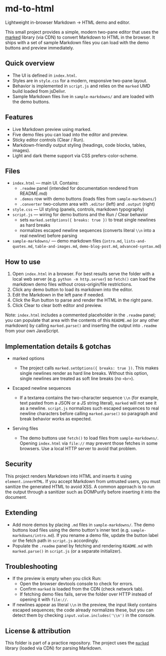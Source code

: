 # md-to-html

Lightweight in-browser Markdown -> HTML demo and editor.

This small project provides a simple, modern two-pane editor that uses the
[marked](https://github.com/markedjs/marked) library (via CDN) to convert
Markdown to HTML in the browser. It ships with a set of sample Markdown files
you can load with the demo buttons and preview immediately.

## Quick overview

- The UI is defined in `index.html`.
- Styles are in `style.css` for a modern, responsive two-pane layout.
- Behavior is implemented in `script.js` and relies on the `marked` UMD build
	loaded from jsDelivr.
- Sample Markdown files live in `sample-markdowns/` and are loaded with the
	demo buttons.

## Features

- Live Markdown preview using marked.
- Five demo files you can load into the editor and preview.
- Sticky editor controls (Clear / Run).
- Markdown-friendly output styling (headings, code blocks, tables, images).
- Light and dark theme support via CSS prefers-color-scheme.

## Files

- `index.html` — main UI. Contains:
	- `.readme` panel (intended for documentation rendered from README.md)
	- `.demos` row with demo buttons (loads files from `sample-markdowns/`)
	- `.converter` two-column area with `.editor` (left) and `.output` (right)
- `style.css` — UI styling (panels, controls, markdown typography)
- `script.js` — wiring for demo buttons and the Run / Clear behavior
	- sets `marked.setOptions({ breaks: true })` to treat single newlines as
		hard breaks
	- normalizes escaped newline sequences (converts literal `\\n` into a
		real newline) before parsing
- `sample-markdowns/` — demo markdown files (`intro.md`, `lists-and-quotes.md`,
	`table-and-images.md`, `demo-blog-post.md`, `advanced-syntax.md`)

## How to use

1. Open `index.html` in a browser. For best results serve the folder with a
	 local web server (e.g. `python -m http.server`) so `fetch()` can load the
	 markdown demo files without cross-origin/file restrictions.
2. Click any demo button to load its markdown into the editor.
3. Edit the Markdown in the left pane if needed.
4. Click the Run button to parse and render the HTML in the right pane.
5. Click Clear to clear both editor and preview.

Note: `index.html` includes a commented placeholder in the `.readme` panel; you
can populate that area with the contents of this `README.md` (or any other
markdown) by calling `marked.parse()` and inserting the output into
`.readme` from your own JavaScript.

## Implementation details & gotchas

- marked options
	- The project calls `marked.setOptions({ breaks: true })`. This makes
		single newlines render as hard line breaks. Without this option,
		single newlines are treated as soft line breaks (no `<br>`).

- Escaped newline sequences
	- If a textarea contains the two-character sequence `\\n` (for example,
		text pasted from a JSON or a JS string literal), `marked` will not see
		it as a newline. `script.js` normalizes such escaped sequences to real
		newline characters before calling `marked.parse()` so paragraph and
		break behavior works as expected.

- Serving files
	- The demo buttons use `fetch()` to load files from `sample-markdowns/`.
		Opening `index.html` via `file://` may prevent those fetches in some
		browsers. Use a local HTTP server to avoid that problem.

## Security

This project renders Markdown into HTML and inserts it using
`element.innerHTML`. If you accept Markdown from untrusted users, you must
sanitize the generated HTML to avoid XSS. A common approach is to run the
output through a sanitizer such as DOMPurify before inserting it into the
document.

## Extending

- Add more demos by placing `.md` files in `sample-markdowns/`. The demo
	buttons load files using the demo button's inner text (e.g.
	`sample-markdowns/intro.md`). If you rename a demo file, update the button
	label or the fetch path in `script.js` accordingly.
- Populate the `.readme` panel by fetching and rendering `README.md` with
	`marked.parse()` in `script.js` (or a separate initializer).

## Troubleshooting

- If the preview is empty when you click Run:
	- Open the browser devtools console to check for errors.
	- Confirm `marked` is loaded from the CDN (check network tab).
	- If fetching demo files fails, serve the folder over HTTP instead of
		opening it with `file://`.
- If newlines appear as literal `\\n` in the preview, the input likely
	contains escaped sequences; the code already normalizes these, but you can
	detect them by checking `input.value.includes('\\n')` in the console.

## License & attribution

This folder is part of a practice repository. The project uses the
[`marked`](https://github.com/markedjs/marked) library (loaded via CDN) for
parsing Markdown.
